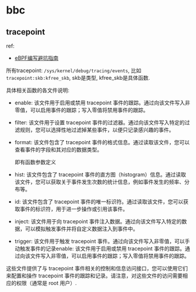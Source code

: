 # bbc

## tracepoint
ref:
- [eBPF编写避坑指南](https://segmentfault.com/a/1190000041179276)

所有tracepoint: `/sys/kernel/debug/tracing/events`, 比如`tracepoint:skb:kfree_skb`, skb是类型, kfree_skb是具体函数.

具体相关函数的各文件说明:
- enable: 该文件用于启用或禁用 tracepoint 事件的跟踪。通过向该文件写入非零值，可以启用事件的跟踪；写入零值将禁用事件的跟踪。
- filter: 该文件用于设置 tracepoint 事件的过滤器。通过向该文件写入特定的过滤规则，您可以选择性地过滤掉某些事件，以便只记录感兴趣的事件。
- format: 该文件包含了 tracepoint 事件的格式信息。通过读取该文件，您可以查看事件的字段和其对应的数据类型。

    即有函数参数定义
- hist: 该文件包含了 tracepoint 事件的直方图（histogram）信息。通过读取该文件，您可以获取关于事件发生次数的统计信息，例如事件发生的频率、分布等。
- id: 该文件包含了 tracepoint 事件的唯一标识符。通过读取该文件，您可以获取事件的标识符，用于进一步操作或引用该事件。
- inject: 该文件用于向 tracepoint 事件注入数据。通过向该文件写入特定的数据，可以模拟触发事件并将自定义数据注入到事件中。
- trigger: 该文件用于触发 tracepoint 事件。通过向该文件写入非零值，可以手动触发事件的记录enable: 该文件用于启用或禁用 tracepoint 事件的跟踪。通过向该文件写入非零值，可以启用事件的跟踪；写入零值将禁用事件的跟踪。

这些文件提供了与 tracepoint 事件相关的控制和信息访问接口，您可以使用它们来配置和操作 tracepoint 事件的跟踪和记录。请注意，对这些文件的访问需要相应的权限（通常是 root 用户）.
